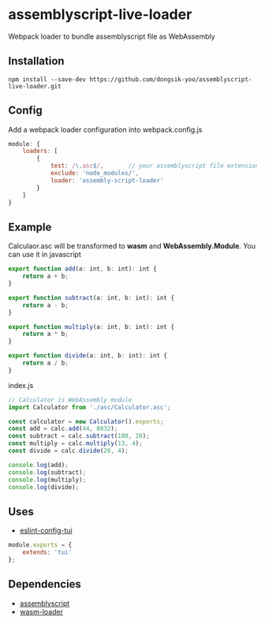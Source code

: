 # assemblyscript-live-loader
Webpack loader to bundle assemblyscript file as WebAssembly

## Installation
```
npm install --save-dev https://github.com/dongsik-yoo/assemblyscript-live-loader.git
```

## Config
Add a webpack loader configuration into webpack.config.js
```js
module: {
    loaders: [
        {
            test: /\.asc$/,       // your assemblyscript file extension
            exclude: 'node_modules/',
            loader: 'assembly-script-loader'
        }
    ]
}
```

## Example
Calculaor.asc will be transformed to **wasm** and **WebAssembly.Module**.
You can use it in javascript
```ts
export function add(a: int, b: int): int {
    return a + b;
}

export function subtract(a: int, b: int): int {
    return a - b;
}

export function multiply(a: int, b: int): int {
    return a * b;
}

export function divide(a: int, b: int): int {
    return a / b;
}
```

index.js
```js
// Calculator is WebAssembly module
import Calculator from './asc/Calculator.asc';

const calculator = new Calculator().exports;
const add = calc.add(44, 8832);
const subtract = calc.subtract(100, 20);
const multiply = calc.multiply(13, 4);
const divide = calc.divide(20, 4);

console.log(add);
console.log(subtract);
console.log(multiply);
console.log(divide);
```

## Uses
* [eslint-config-tui](https://www.npmjs.com/package/eslint-config-tui)
```js
module.exports = {
    extends: 'tui'
};
```

## Dependencies
* [assemblyscript](https://github.com/dcodeIO/AssemblyScript)
* [wasm-loader](https://github.com/dcodeIO/AssemblyScript)
